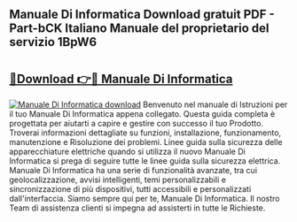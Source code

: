 ## Manuale Di Informatica Download gratuit PDF - Part-bCK Italiano Manuale del proprietario del servizio 1BpW6

# <h2><a href="http://df98qv.blite.top/?on=Manuale+Di+Informatica">🔗Download 👉🔴 Manuale Di Informatica</a></h2>

[![Manuale Di Informatica download](https://i.imgur.com/lujVjoI.png)](http://df98qv.blite.top/?on=Manuale+Di+Informatica)
Benvenuto nel manuale di Istruzioni per il tuo Manuale Di Informatica appena collegato. Questa guida completa è progettata per aiutarti a capire e gestire con successo il tuo Prodotto. Troverai informazioni dettagliate su funzioni, installazione, funzionamento, manutenzione e Risoluzione dei problemi. Linee guida sulla sicurezza delle apparecchiature elettriche quando si utilizza il nuovo Manuale Di Informatica si prega di seguire tutte le linee guida sulla sicurezza elettrica. Manuale Di Informatica ha una serie di funzionalità avanzate, tra cui geolocalizzazione, avvisi intelligenti, temi personalizzabili e sincronizzazione di più dispositivi, tutti accessibili e personalizzati dall'interfaccia. Siamo sempre qui per te, Manuale Di Informatica. Il nostro Team di assistenza clienti si impegna ad assisterti in tutte le Richieste.
